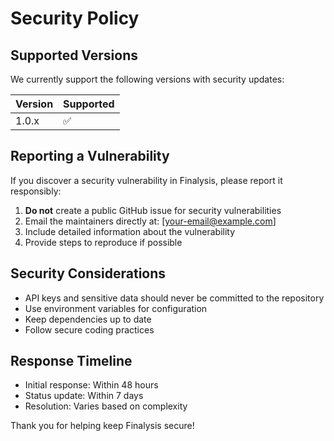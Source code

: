 # Security Policy

## Supported Versions

We currently support the following versions with security updates:

| Version | Supported          |
| ------- | ------------------ |
| 1.0.x   | :white_check_mark: |

## Reporting a Vulnerability

If you discover a security vulnerability in Finalysis, please report it responsibly:

1. **Do not** create a public GitHub issue for security vulnerabilities
2. Email the maintainers directly at: [your-email@example.com]
3. Include detailed information about the vulnerability
4. Provide steps to reproduce if possible

## Security Considerations

- API keys and sensitive data should never be committed to the repository
- Use environment variables for configuration
- Keep dependencies up to date
- Follow secure coding practices

## Response Timeline

- Initial response: Within 48 hours
- Status update: Within 7 days
- Resolution: Varies based on complexity

Thank you for helping keep Finalysis secure!
